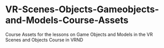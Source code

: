 # VR-Scenes-Objects-Gameobjects-and-Models-Course-Assets
Course Assets for the lessons on Game Objects and Models in the VR Scenes and Objects Course in VRND
